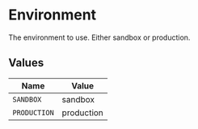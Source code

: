 # Environment

The environment to use. Either sandbox or production.



## Values

| Name         | Value        |
| ------------ | ------------ |
| `SANDBOX`    | sandbox      |
| `PRODUCTION` | production   |